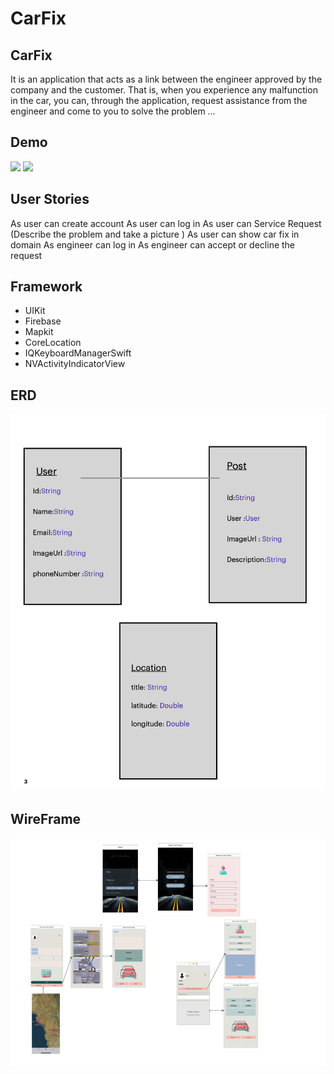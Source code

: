 # CarFix

## CarFix
 
 It is an application that acts as a link between the engineer approved by the company and the customer. That is, when you experience any malfunction in the car, you can, through the application, request assistance from the engineer and come to you to solve the problem …

## Demo

![](Customer_Light_Arabic.gif)
![](Engineer_Dark_English.gif)

## User Stories

As user can create account 
As user can log in
As user can Service Request  
(Describe the problem and take a picture )
As user can show car fix in domain
As engineer can log in
As engineer can accept or decline the request

## Framework

- UIKit
- Firebase
- Mapkit
- CoreLocation
- IQKeyboardManagerSwift
- NVActivityIndicatorView

## ERD 

![](ERD.jpg)

## WireFrame

![](Frame.jpg)
